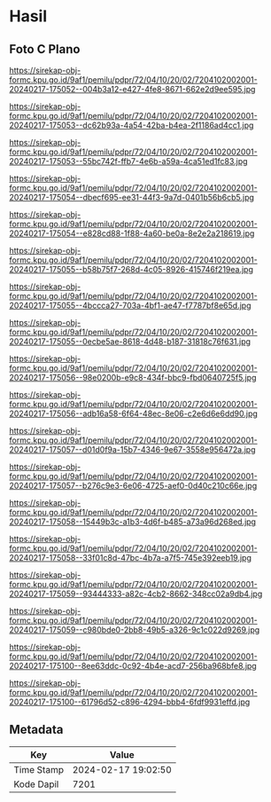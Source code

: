 # Hasil

## Foto C Plano

https://sirekap-obj-formc.kpu.go.id/9af1/pemilu/pdpr/72/04/10/20/02/7204102002001-20240217-175052--004b3a12-e427-4fe8-8671-662e2d9ee595.jpg

https://sirekap-obj-formc.kpu.go.id/9af1/pemilu/pdpr/72/04/10/20/02/7204102002001-20240217-175053--dc62b93a-4a54-42ba-b4ea-2f1186ad4cc1.jpg

https://sirekap-obj-formc.kpu.go.id/9af1/pemilu/pdpr/72/04/10/20/02/7204102002001-20240217-175053--55bc742f-ffb7-4e6b-a59a-4ca51ed1fc83.jpg

https://sirekap-obj-formc.kpu.go.id/9af1/pemilu/pdpr/72/04/10/20/02/7204102002001-20240217-175054--dbecf695-ee31-44f3-9a7d-0401b56b6cb5.jpg

https://sirekap-obj-formc.kpu.go.id/9af1/pemilu/pdpr/72/04/10/20/02/7204102002001-20240217-175054--e828cd88-1f88-4a60-be0a-8e2e2a218619.jpg

https://sirekap-obj-formc.kpu.go.id/9af1/pemilu/pdpr/72/04/10/20/02/7204102002001-20240217-175055--b58b75f7-268d-4c05-8926-415746f219ea.jpg

https://sirekap-obj-formc.kpu.go.id/9af1/pemilu/pdpr/72/04/10/20/02/7204102002001-20240217-175055--4bccca27-703a-4bf1-ae47-f7787bf8e65d.jpg

https://sirekap-obj-formc.kpu.go.id/9af1/pemilu/pdpr/72/04/10/20/02/7204102002001-20240217-175055--0ecbe5ae-8618-4d48-b187-31818c76f631.jpg

https://sirekap-obj-formc.kpu.go.id/9af1/pemilu/pdpr/72/04/10/20/02/7204102002001-20240217-175056--98e0200b-e9c8-434f-bbc9-fbd0640725f5.jpg

https://sirekap-obj-formc.kpu.go.id/9af1/pemilu/pdpr/72/04/10/20/02/7204102002001-20240217-175056--adb16a58-6f64-48ec-8e06-c2e6d6e6dd90.jpg

https://sirekap-obj-formc.kpu.go.id/9af1/pemilu/pdpr/72/04/10/20/02/7204102002001-20240217-175057--d01d0f9a-15b7-4346-9e67-3558e956472a.jpg

https://sirekap-obj-formc.kpu.go.id/9af1/pemilu/pdpr/72/04/10/20/02/7204102002001-20240217-175057--b276c9e3-6e06-4725-aef0-0d40c210c66e.jpg

https://sirekap-obj-formc.kpu.go.id/9af1/pemilu/pdpr/72/04/10/20/02/7204102002001-20240217-175058--15449b3c-a1b3-4d6f-b485-a73a96d268ed.jpg

https://sirekap-obj-formc.kpu.go.id/9af1/pemilu/pdpr/72/04/10/20/02/7204102002001-20240217-175058--33f01c8d-47bc-4b7a-a7f5-745e392eeb19.jpg

https://sirekap-obj-formc.kpu.go.id/9af1/pemilu/pdpr/72/04/10/20/02/7204102002001-20240217-175059--93444333-a82c-4cb2-8662-348cc02a9db4.jpg

https://sirekap-obj-formc.kpu.go.id/9af1/pemilu/pdpr/72/04/10/20/02/7204102002001-20240217-175059--c980bde0-2bb8-49b5-a326-9c1c022d9269.jpg

https://sirekap-obj-formc.kpu.go.id/9af1/pemilu/pdpr/72/04/10/20/02/7204102002001-20240217-175100--8ee63ddc-0c92-4b4e-acd7-256ba968bfe8.jpg

https://sirekap-obj-formc.kpu.go.id/9af1/pemilu/pdpr/72/04/10/20/02/7204102002001-20240217-175100--61796d52-c896-4294-bbb4-6fdf9931effd.jpg


## Metadata

| Key        | Value               |
| ---------- | ------------------- |
| Time Stamp | 2024-02-17 19:02:50 |
| Kode Dapil | 7201                |



